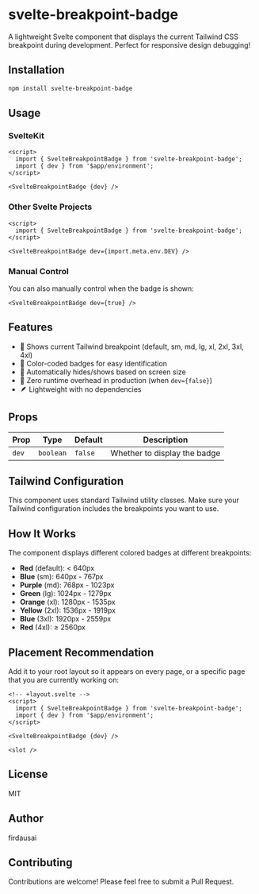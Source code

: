 # svelte-breakpoint-badge

A lightweight Svelte component that displays the current Tailwind CSS breakpoint during development. Perfect for responsive design debugging!

## Installation
```bash
npm install svelte-breakpoint-badge
```

## Usage

### SvelteKit
```svelte
<script>
  import { SvelteBreakpointBadge } from 'svelte-breakpoint-badge';
  import { dev } from '$app/environment';
</script>

<SvelteBreakpointBadge {dev} />
```

### Other Svelte Projects
```svelte
<script>
  import { SvelteBreakpointBadge } from 'svelte-breakpoint-badge';
</script>

<SvelteBreakpointBadge dev={import.meta.env.DEV} />
```

### Manual Control

You can also manually control when the badge is shown:
```svelte
<SvelteBreakpointBadge dev={true} />
```

## Features

- 🎯 Shows current Tailwind breakpoint (default, sm, md, lg, xl, 2xl, 3xl, 4xl)
- 🎨 Color-coded badges for easy identification
- 📱 Automatically hides/shows based on screen size
- 🚀 Zero runtime overhead in production (when `dev={false}`)
- 🪶 Lightweight with no dependencies

## Props

| Prop | Type | Default | Description |
|------|------|---------|-------------|
| `dev` | `boolean` | `false` | Whether to display the badge |

## Tailwind Configuration

This component uses standard Tailwind utility classes. Make sure your Tailwind configuration includes the breakpoints you want to use.

## How It Works

The component displays different colored badges at different breakpoints:
- **Red** (default): < 640px
- **Blue** (sm): 640px - 767px
- **Purple** (md): 768px - 1023px
- **Green** (lg): 1024px - 1279px
- **Orange** (xl): 1280px - 1535px
- **Yellow** (2xl): 1536px - 1919px
- **Blue** (3xl): 1920px - 2559px
- **Red** (4xl): ≥ 2560px

## Placement Recommendation

Add it to your root layout so it appears on every page, or a specific page that you are currently working on:
```svelte
<!-- +layout.svelte -->
<script>
  import { SvelteBreakpointBadge } from 'svelte-breakpoint-badge';
  import { dev } from '$app/environment';
</script>

<SvelteBreakpointBadge {dev} />

<slot />
```

## License

MIT

## Author

firdausai

## Contributing

Contributions are welcome! Please feel free to submit a Pull Request.
